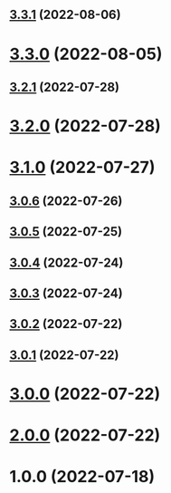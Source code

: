 ## [3.3.1](https://github.com/tesalate/tesalate-processor/compare/v3.3.0...v3.3.1) (2022-08-06)

# [3.3.0](https://github.com/tesalate/tesalate-processor/compare/v3.2.1...v3.3.0) (2022-08-05)

## [3.2.1](https://github.com/tesalate/tesalate-processor/compare/v3.2.0...v3.2.1) (2022-07-28)

# [3.2.0](https://github.com/tesalate/tesalate-processor/compare/v3.1.0...v3.2.0) (2022-07-28)

# [3.1.0](https://github.com/tesalate/tesalate-processor/compare/v3.0.6...v3.1.0) (2022-07-27)

## [3.0.6](https://github.com/tesalate/tesalate-processor/compare/v3.0.5...v3.0.6) (2022-07-26)

## [3.0.5](https://github.com/tesalate/tesalate-processor/compare/v3.0.4...v3.0.5) (2022-07-25)

## [3.0.4](https://github.com/tesalate/tesalate-processor/compare/v3.0.3...v3.0.4) (2022-07-24)

## [3.0.3](https://github.com/tesalate/tesalate-processor/compare/v3.0.2...v3.0.3) (2022-07-24)

## [3.0.2](https://github.com/tesalate/tesalate-processor/compare/v3.0.1...v3.0.2) (2022-07-22)

## [3.0.1](https://github.com/tesalate/tesalate-processor/compare/v3.0.0...v3.0.1) (2022-07-22)

# [3.0.0](https://github.com/tesalate/tesalate-processor/compare/v2.0.0...v3.0.0) (2022-07-22)

# [2.0.0](https://github.com/tesalate/tesalate-processor/compare/v1.0.0...v2.0.0) (2022-07-22)

# 1.0.0 (2022-07-18)
